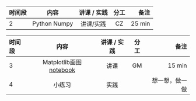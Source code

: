 
| 时间段 |       内容       | 讲课 / 实践 |   分工    |        备注        |
| :---   |   :----:     |   :----:    |    :----:    |       ---: |
|   2    |  Python Numpy   |    讲课/实践     |     CZ    |    25 min      |

|时间段     |  内容    | 讲课 / 实践     |  分工  |备注       |
| :---      |   :----:    |   :----:    |    :----:    |       ---: |
|   3       |  Matplotlib画图[notebook](matplotlib_python/plot.ipynb)   |  讲课    |     GM     |     15 min      |
|   4       |    小练习   |   实践   |          |    想一想，做一做      |

